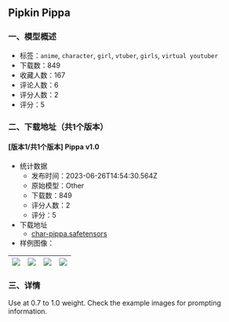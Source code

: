 ## Pipkin Pippa
### 一、模型概述

- 标签：`anime`, `character`, `girl`, `vtuber`, `girls`, `virtual youtuber`
- 下载数：849
- 收藏人数：167
- 评论人数：6
- 评分人数：2
- 评分：5

### 二、下载地址（共1个版本）

#### [版本1/共1个版本] Pippa v1.0

- 统计数据
  - 发布时间：2023-06-26T14:54:30.564Z
  - 原始模型：Other
  - 下载数：849
  - 评分人数：2
  - 评分：5
- 下载地址
  - [char-pippa.safetensors](https://civitai.com/api/download/models/10137)
- 样例图像：

| <img src="https://image.civitai.com/xG1nkqKTMzGDvpLrqFT7WA/21e56ffe-404b-4c6a-e20c-29818eb51100/width=450/98949.jpeg" /> | <img src="https://image.civitai.com/xG1nkqKTMzGDvpLrqFT7WA/623b1d19-f6de-4856-69e4-7550d6624a00/width=450/98952.jpeg" /> | <img src="https://image.civitai.com/xG1nkqKTMzGDvpLrqFT7WA/61407634-15cd-4757-06c6-fc7319fe9800/width=450/98951.jpeg" /> | <img src="https://image.civitai.com/xG1nkqKTMzGDvpLrqFT7WA/279b3885-0bc8-420f-31e8-630a33537b00/width=450/98950.jpeg" /> |
| ---- | ---- | ---- | ---- |


### 三、详情
<p>Use at 0.7 to 1.0 weight. Check the example images for prompting information.</p>